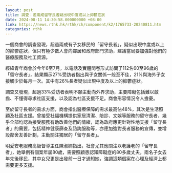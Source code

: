 ```yaml
---
layout: post
title: 調查：逾兩成留守長者疑出現中度或以上抑鬱症狀
date: 2024-08-11 14:30:58.000000000 +08:00
link: https://news.rthk.hk/rthk/ch/component/k2/1765733-20240811.htm
categories: rthk
---
```


一個商會的調查發現，超過兩成有子女移民的「留守長者」，疑似出現中度或以上的抑鬱症狀，但只有極少數人會向鄰居和政府部門求助，建議當局要加強對他們的醫療服務及社工資源。

經緯青年商會於今年6至7月，以電話及實體問卷形式訪問了112名60至96歲的「留守長者」，結果顯示27%受訪者指出與子女關係一般至不佳，21%與海外子女接觸少於每月一次。其中有26%長者疑似出現中度及以上的抑鬱症狀。

調查又發現，超過33%受訪者表明不願主動向外界求助，主要障礙包括難以啟齒、不懂得尋求社區支援，以及認為社區支援不足。商會形容情況令人擔憂。

至於留守長者的需求方面，商會指出醫療保障的需求最高佔48%，其次是生活照顧及社區支援。曾接受社福機構提供家居清潔、陪診、文娛等服務的留守長者，幾乎全部均認為接受服務有助改善他們的情緒，認為政府應更針對性地支援「留守長者」的需要，包括精神健康篩查及諮詢服務等，亦應加強對長者服務的宣傳，並增設鄰舍友善計劃，主動關注獨居的「留守長者」。

明愛安老服務高級督導主任陳淑嫻指出，社會尤其應關注以老護老的「留守長者」，她舉例有個案年屆80歲，需要照顧患認知障礙症的80多歲丈夫，兩名子女去年先後移民，其中女兒更是出發前一日才通知她，強調這類個案在心理及經濟上都需要更多支援。
